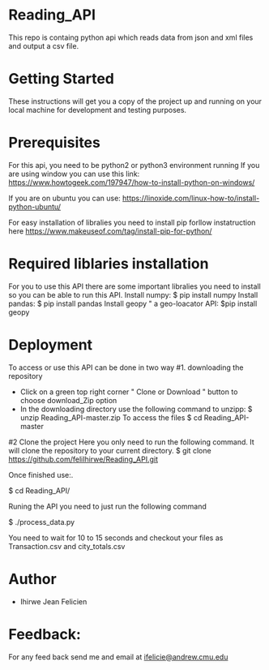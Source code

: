 # Reading_API
This repo is containg python api which reads data from json and xml files and output a csv file.
# Getting Started
These instructions will get you a copy of the project up and running on your local machine for development and testing purposes.

# Prerequisites
For this api, you need to be python2 or python3 environment running
If you are using window you can use this link:
https://www.howtogeek.com/197947/how-to-install-python-on-windows/

If you are on ubuntu you can use:
https://linoxide.com/linux-how-to/install-python-ubuntu/

For easy installation of libralies you need to install pip forllow instatruction here
https://www.makeuseof.com/tag/install-pip-for-python/

# Required liblaries installation

For you to use this API there are some important libralies you need to install so you can be able to run this API.
Install numpy:
$ pip install numpy
Install pandas:
$ pip install pandas
Install geopy " a geo-loacator API:
$pip install geopy

# Deployment
To access or use this API can be done in two way
#1. downloading the repository 
- Click on a green top right corner " Clone or Download " button to choose download_Zip option 
- In the downloading directory use the following command to unzipp: 
$ unzip Reading_API-master.zip 
To access the files 
$ cd Reading_API-master

#2 Clone the project
Here you only need to run the following command. It will clone the repository to your current directory.
$ git clone https://github.com/feliIhirwe/Reading_API.git

Once finished use:.

$ cd Reading_API/

Runing the API you need to just run the following command

$ ./process_data.py

You need to wait for 10 to 15 seconds and checkout your files as Transaction.csv and city_totals.csv

# Author
- Ihirwe Jean Felicien

# Feedback:
For any feed back send me and email at ifelicie@andrew.cmu.edu
